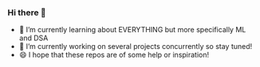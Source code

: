 ### Hi there 👋

- 🌱 I’m currently learning about EVERYTHING but more specifically ML and DSA
- 🔭 I’m currently working on several projects concurrently so stay tuned!
- 😄 I hope that these repos are of some help or inspiration!
<!--
**Y-Noor/y-noor** is a ✨ _special_ ✨ repository because its `README.md` (this file) appears on your GitHub profile.

Here are some ideas to get you started:

- 🔭 I’m currently working on ...
- 🌱 I’m currently learning ...
- 👯 I’m looking to collaborate on ...
- 🤔 I’m looking for help with ...
- 💬 Ask me about ...
- 📫 How to reach me: ...
- 😄 Pronouns: ...
- ⚡ Fun fact: ...
-->

